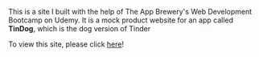 This is a site I built with the help of The App Brewery's Web Development Bootcamp on Udemy. It is a mock product website for an app called **TinDog**, which is the dog version of Tinder

To view this site, please click [here](https://jakeso.github.io/TinDog)!
